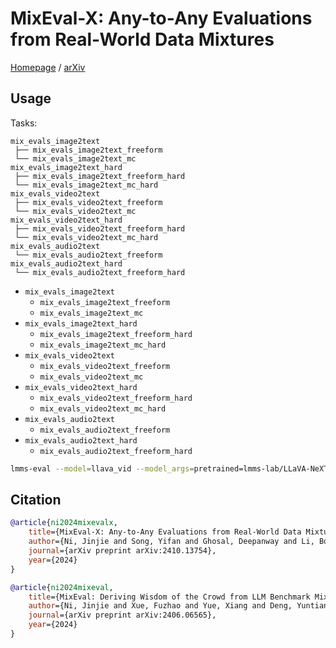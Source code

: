 # MixEval-X: Any-to-Any Evaluations from Real-World Data Mixtures

[Homepage](https://mixeval-x.github.io/) / [arXiv](https://arxiv.org/abs/2410.13754)

## Usage

Tasks:

```
mix_evals_image2text
 ├── mix_evals_image2text_freeform
 └── mix_evals_image2text_mc
mix_evals_image2text_hard
 ├── mix_evals_image2text_freeform_hard
 └── mix_evals_image2text_mc_hard
mix_evals_video2text
 ├── mix_evals_video2text_freeform
 └── mix_evals_video2text_mc
mix_evals_video2text_hard
 ├── mix_evals_video2text_freeform_hard
 └── mix_evals_video2text_mc_hard
mix_evals_audio2text
 └── mix_evals_audio2text_freeform
mix_evals_audio2text_hard
 └── mix_evals_audio2text_freeform_hard
```


- `mix_evals_image2text`
    - `mix_evals_image2text_freeform`
    - `mix_evals_image2text_mc`
- `mix_evals_image2text_hard`
    - `mix_evals_image2text_freeform_hard`
    - `mix_evals_image2text_mc_hard`
- `mix_evals_video2text`
    - `mix_evals_video2text_freeform`
    - `mix_evals_video2text_mc`
- `mix_evals_video2text_hard`
    - `mix_evals_video2text_freeform_hard`
    - `mix_evals_video2text_mc_hard`
- `mix_evals_audio2text`
    - `mix_evals_audio2text_freeform`
- `mix_evals_audio2text_hard`
    - `mix_evals_audio2text_freeform_hard`

```bash
lmms-eval --model=llava_vid --model_args=pretrained=lmms-lab/LLaVA-NeXT-Video-7B --tasks=mix_evals_video2text --batch_size=1 --log_samples --output_path=./logs/
```

## Citation

```bib
@article{ni2024mixevalx,
    title={MixEval-X: Any-to-Any Evaluations from Real-World Data Mixtures},
    author={Ni, Jinjie and Song, Yifan and Ghosal, Deepanway and Li, Bo and Zhang, David Junhao and Yue, Xiang and Xue, Fuzhao and Zheng, Zian and Zhang, Kaichen and Shah, Mahir and Jain, Kabir and You, Yang and Shieh, Michael},
    journal={arXiv preprint arXiv:2410.13754},
    year={2024}
}

@article{ni2024mixeval,
    title={MixEval: Deriving Wisdom of the Crowd from LLM Benchmark Mixtures},
    author={Ni, Jinjie and Xue, Fuzhao and Yue, Xiang and Deng, Yuntian and Shah, Mahir and Jain, Kabir and Neubig, Graham and You, Yang},
    journal={arXiv preprint arXiv:2406.06565},
    year={2024}
}
```
